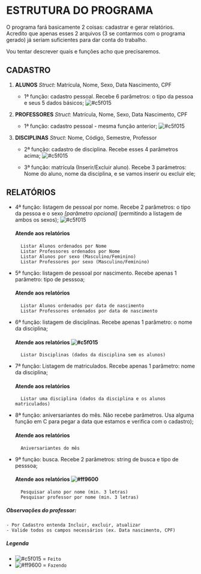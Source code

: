 
# ESTRUTURA DO PROGRAMA

O programa fará basicamente 2 coisas: cadastrar e gerar relatórios. Acredito que apenas esses 2 arquivos (3 se contarmos com o programa gerado) já seriam suficientes para dar conta do trabalho.

Vou tentar descrever quais e funções acho que precisaremos.

## CADASTRO
1. **ALUNOS** 
*Struct*: Matrícula, Nome, Sexo, Data Nascimento, CPF
	- 1ª função: cadastro pessoal. Recebe 6 parâmetros: o tipo da pessoa e seus 5 dados básicos; ![#c5f015](https://placehold.it/15/c5f015/000000?text=+)

2. **PROFESSORES** 
*Struct*: Matrícula, Nome, Sexo, Data Nascimento, CPF
	- 1ª função: cadastro pessoal - mesma função anterior; ![#c5f015](https://placehold.it/15/c5f015/000000?text=+)

3. **DISCIPLINAS**
*Struct*: Nome, Código, Semestre, Professor
	- 2ª função: cadastro de disciplina. Recebe esses 4 parâmetros acima; ![#c5f015](https://placehold.it/15/c5f015/000000?text=+)
	
	- 3ª função: matrícula (Inserir/Excluir aluno). Recebe 3 parâmetros: Nome do aluno, nome da disciplina, e se vamos inserir ou excluir ele;
  
## RELATÓRIOS
- 4ª função: listagem de pessoal por nome. Recebe 2 parâmetros: o tipo da pessoa e o sexo *[parâmetro opcional]* (permitindo a listagem de ambos os sexos); ![#c5f015](https://placehold.it/15/c5f015/000000?text=+)
	#### Atende aos relatórios
		Listar Alunos ordenados por Nome
		Listar Professores ordenados por Nome
		Listar Alunos por sexo (Masculino/Feminino)
		Listar Professores por sexo (Masculino/Feminino)

- 5ª função: listagem de pessoal por nascimento. Recebe apenas 1 parâmetro: tipo de pesssoa;
	#### Atende aos relatórios
		Listar Alunos ordenados por data de nascimento
		Listar Professores ordenados por data de nascimento

- 6ª função: listagem de disciplinas. Recebe apenas 1 parâmetro: o nome da disciplina;
	#### Atende aos relatórios ![#c5f015](https://placehold.it/15/c5f015/000000?text=+)
		Listar Disciplinas (dados da disciplina sem os alunos)

- 7ª função: Listagem de matriculados. Recebe apenas 1 parâmetro: nome da disciplina;
	#### Atende aos relatórios
		Listar uma disciplina (dados da disciplina e os alunos matriculados)

- 8ª função: aniversariantes do mês. Não recebe parâmetros. Usa alguma função em C para pegar a data que estamos e verifica com o cadastro);
	#### Atende aos relatórios
		Aniversariantes do mês

- 9ª função: busca. Recebe 2 parâmetros: string de busca e tipo de pesssoa;
	#### Atende aos relatórios ![#ff9600](https://placehold.it/15/ff9600/000000?text=+)
		Pesquisar aluno por nome (min. 3 letras)
		Pesquisar professor por nome (min. 3 letras)

##### Observações do professor:
	- Por Cadastro entenda Incluir, excluir, atualizar
	- Valide todos os campos necessários (ex. Data nascimento, CPF)

##### Legenda
- ![#c5f015](https://placehold.it/15/c5f015/000000?text=+) = `Feito`
- ![#ff9600](https://placehold.it/15/ff9600/000000?text=+) = `Fazendo`
